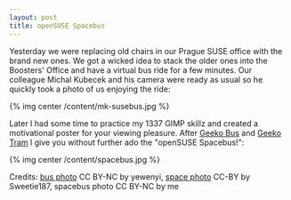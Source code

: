 ```yaml
---
layout: post
title: openSUSE Spacebus
---
```


Yesterday we were replacing old chairs in our Prague SUSE office with the brand new ones. We got a wicked idea to stack the older ones into the Boosters' Office and have a virtual bus ride for a few minutes. Our colleague Michal Kubecek and his camera were ready as usual so he quickly took a photo of us enjoying the ride:

{% img center /content/mk-susebus.jpg %}

Later I had some time to practice my 1337 GIMP skillz and created a motivational poster for your viewing pleasure. After [Geeko Bus](/geeko-bus/) and [Geeko Tram](/geeko-tram/) I give you without further ado the "openSUSE Spacebus!":

{% img center /content/spacebus.jpg %}

Credits: [bus photo](http://www.flickr.com/photos/yewenyi/320394554/in/photostream/) CC BY-NC by yewenyi, [space photo](http://www.flickr.com/photos/58782395@N03/5519580228/) CC-BY by Sweetie187, spacebus photo CC BY-NC by me
